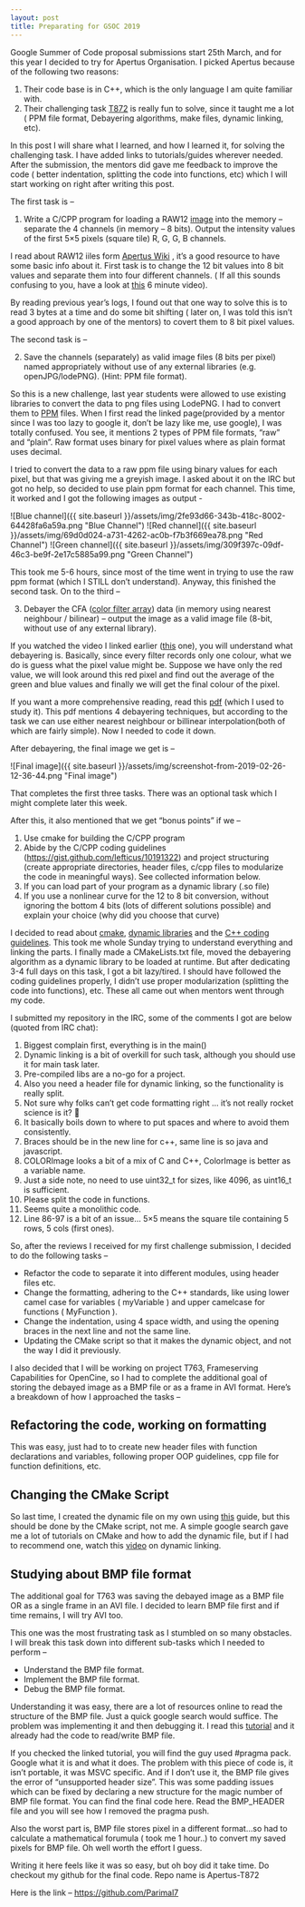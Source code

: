 ```yaml
---
layout: post
title: Preparating for GSOC 2019
---
```


Google Summer of Code proposal submissions start 25th March, and for this year I decided to try for Apertus Organisation. I picked Apertus because of the following two reasons:

1. Their code base is in C++, which is the only language I am quite familiar with.
2. Their challenging task [T872](https://lab.apertus.org/T872) is really fun to solve, since it taught me a lot ( PPM file format, Debayering algorithms, make files, dynamic linking, etc).

In this post I will share what I learned, and how I learned it, for solving the challenging task. I have added links to tutorials/guides wherever needed. After the submission, the mentors did gave me feedback to improve the code ( better indentation, splitting the code into functions, etc) which I will start working on right after writing this post.

The first task is –

1. Write a C/CPP program for loading a RAW12 [image](https://gist.github.com/lefticus/10191322) into the memory – separate the 4 channels (in memory – 8 bits). Output the intensity values of the first 5×5 pixels (square tile) R, G, G, B channels.

I read about RAW12 iiles form [Apertus Wiki](https://wiki.apertus.org/index.php/RAW12) , it’s a good resource to have some basic info about it. First task is to change the 12 bit values into 8 bit values and separate them into four different channels. ( If all this sounds confusing to you, have a look at [this](https://www.youtube.com/watch?v=LWxu4rkZBLw) 6 minute video).

By reading previous year’s logs, I found out that one way to solve this is to read 3 bytes at a time and do some bit shifting ( later on, I was told this isn’t a good approach by one of the mentors) to covert them to 8 bit pixel values.

The second task is –

2. Save the channels (separately) as valid image files (8 bits per pixel) named appropriately without use of any external libraries (e.g. openJPG/lodePNG). (Hint: PPM file format).

So this is a new challenge, last year students were allowed to use existing libraries to convert the data to png files using LodePNG. I had to convert them to [PPM](http://netpbm.sourceforge.net/doc/ppm.html) files. When I first read the linked page(provided by a mentor since I was too lazy to google it, don’t be lazy like me, use google), I was totally confused. You see, it mentions 2 types of PPM file formats, “raw” and “plain”. Raw format uses binary for pixel values where as plain format uses decimal.

I tried to convert the data to a raw ppm file using binary values for each pixel, but that was giving me a greyish image. I asked about it on the IRC but got no help, so decided to use plain ppm format for each channel. This time, it worked and I got the following images as output -

![Blue channel]({{ site.baseurl }}/assets/img/2fe93d66-343b-418c-8002-64428fa6a59a.png "Blue Channel")
![Red channel]({{ site.baseurl }}/assets/img/69d0d024-a731-4262-ac0b-f7b3f669ea78.png "Red Channel")
![Green channel]({{ site.baseurl }}/assets/img/309f397c-09df-46c3-be9f-2e17c5885a99.png "Green Channel")

This took me 5-6 hours, since most of the time went in trying to use the raw ppm format (which I STILL don’t understand). Anyway, this finished the second task. On to the third –

3. Debayer the CFA ([color filter array](https://en.wikipedia.org/wiki/Color_filter_array)) data (in memory using nearest neighbour / bilinear) – output the image as a valid image file (8-bit, without use of any external library).

If you watched the video I linked earlier ([this](https://www.youtube.com/watch?v=LWxu4rkZBLw) one), you will understand what debayering is. Basically, since every filter records only one colour, what we do is guess what the pixel value might be. Suppose we have only the red value, we will look around this red pixel and find out the average of the green and blue values and finally we will get the final colour of the pixel.

If you want a more comprehensive reading, read this [pdf](http://www.stark-labs.com/craig/articles/assets/Debayering_API.pdf) (which I used to study it). This pdf mentions 4 debayering techniques, but according to the task we can use either nearest neighbour or billinear interpolation(both of which are fairly simple). Now I needed to code it down.

After debayering, the final image we get is –

![Final image]({{ site.baseurl }}/assets/img/screenshot-from-2019-02-26-12-36-44.png "Final image")

That completes the first three tasks. There was an optional task which I might complete later this week.

After this, it also mentioned that we get “bonus points” if we –

1. Use cmake for building the C/CPP program
2. Abide by the C/CPP coding guidelines (https://gist.github.com/lefticus/10191322) and project structuring (create appropriate directories, header files, c/cpp files to modularize the code in meaningful ways). See collected information below.
3. If you can load part of your program as a dynamic library (.so file)
4. If you use a nonlinear curve for the 12 to 8 bit conversion, without ignoring the bottom 4 bits (lots of different solutions possible) and explain your choice (why did you choose that curve)

I decided to read about [cmake](https://cmake.org/cmake-tutorial/), [dynamic libraries](https://www.geeksforgeeks.org/working-with-shared-libraries-set-2/) and the [C++ coding guidelines](https://gist.github.com/lefticus/10191322).  This took me whole Sunday trying to understand everything and linking the parts. I finally made a CMakeLists.txt file, moved the debayering algorithm as a dynamic library to be loaded at runtime. But after dedicating 3-4 full days on this task, I got a bit lazy/tired. I should have followed the coding guidelines properly, I didn’t use proper modularization (splitting the code into functions), etc. These all came out when mentors went through my code.

I submitted my repository in the IRC, some of the comments I got are below (quoted from IRC chat):

1. Biggest complain first, everything is in the main()
2. Dynamic linking is a bit of overkill for such task, although you should use it for main task later.
3. Pre-compiled libs are a no-go for a project.
4. Also you need a header file for dynamic linking, so the functionality is really split.
5. Not sure why folks can’t get code formatting right … it’s not really rocket science is it? 🙂
6. It basically boils down to where to put spaces and where to avoid them consistently.
7. Braces should be in the new line for c++, same line is so java and javascript.
8. COLORImage looks a bit of a mix of C and C++, ColorImage is better as a variable name.
9. Just a side note, no need to use uint32_t for sizes, like 4096, as uint16_t is sufficient.
10. Please split the code in functions.
11. Seems quite a monolithic code.
12. Line 86-97 is a bit of an issue… 5×5 means the square tile containing 5 rows, 5 cols (first ones).

So, after the reviews I received for my first challenge submission, I decided to do the following tasks –

- Refactor the code to separate it into different modules, using header files etc.
- Change the formatting, adhering to the C++ standards, like using lower camel case for variables ( myVariable ) and upper camelcase for functions ( MyFunction ).
- Change the indentation, using 4 space width, and using the opening braces in the next line and not the same line.
- Updating the CMake script so that it makes the dynamic object, and not the way I did it previously.

I also decided that I will be working on project T763, Frameserving Capabilities for OpenCine, so I had to complete the additional goal of storing the debayed image as a BMP file or as a frame in AVI format. Here’s a breakdown of how I approached the tasks –

## Refactoring the code, working on formatting

This was easy, just had to to create new header files with function declarations and variables, following proper OOP guidelines, cpp file for function definitions, etc.

## Changing the CMake Script

So last time, I created the dynamic file on my own using [this](https://www.geeksforgeeks.org/static-vs-dynamic-libraries/) guide, but this should be done by the CMake script, not me. A simple google search gave me a lot of tutorials on CMake and how to add the dynamic file, but if I had to recommend one, watch this [video](https://www.youtube.com/watch?v=pLy69V2F_8M) on dynamic linking.

## Studying about BMP file format

The additional goal for T763 was saving the debayed image as a BMP file OR as a single frame in an AVI file. I decided to learn BMP file first and if time remains, I will try AVI too.

This one was the most frustrating task as I stumbled on so many obstacles. I will break this task down into different sub-tasks which I needed to perform –

- Understand the BMP file format.
- Implement the BMP file format.
- Debug the BMP file format.

Understanding it was easy, there are a lot of resources online to read the structure of the BMP file. Just a quick google search would suffice. The problem was implementing it and then debugging it. I read this [tutorial](https://solarianprogrammer.com/2018/11/19/cpp-reading-writing-bmp-images/) and it already had the code to read/write BMP file.

If you checked the linked tutorial, you will find the guy used #pragma pack. Google what it is and what it does. The problem with this piece of code is, it isn’t portable, it was MSVC specific. And if I don’t use it, the BMP file gives the error of “unsupported header size”. This was some padding issues which can be fixed by declaring a new structure for the magic number of BMP file format. You can find the final code here. Read the BMP_HEADER file and you will see how I removed the pragma push.

Also the worst part is, BMP file stores pixel in a different format…so had to calculate a mathematical forumula ( took me 1 hour..) to convert my saved pixels for BMP file. Oh well worth the effort I guess.

Writing it here feels like it was so easy, but oh boy did it take time. Do checkout my github for the final code. Repo name is Apertus-T872

Here is the link – https://github.com/Parimal7
